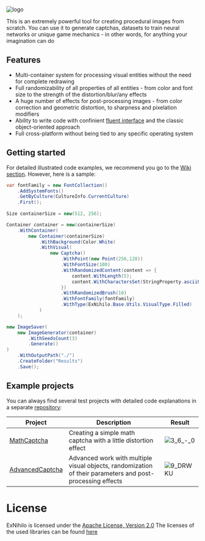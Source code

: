 ![logo](https://user-images.githubusercontent.com/11760002/184577160-674d9764-0022-4194-b4e9-d07b9103dcf5.png)

This is an extremely powerful tool for creating procedural images from scratch. You can use it to generate captchas, datasets to train neural networks or unique game mechanics - in other words, for anything your imagination can do

## Features  

- Multi-container system for processing visual entities without the need for complete redrawing
- Full randomizability of all properties of all entities - from color and font size to the strength of the distortion/blur/any effects
- A huge number of effects for post-processing images - from color correction and geometric distortion, to sharpness and pixelation modifiers
- Ability to write code with confinient [fluent interface](https://en.wikipedia.org/wiki/Fluent_interface) and the classic object-oriented approach
- Full cross-platform without being tied to any specific operating system

## Getting started

For detailed illustrated code examples, we recommend you go to the [Wiki section](https://github.com/Computr1x/ExNihilo/wiki). However, here is a sample:

```csharp
var fontFamily = new FontCollection()
    .AddSystemFonts()
    .GetByCulture(CultureInfo.CurrentCulture)
    .First();
    
Size containerSize = new(512, 256);

Container container = new(containerSize)
    .WithContainer(
        new Container(containerSize)
            .WithBackground(Color.White)
            .WithVisual(
                new Captcha()
                    .WithPoint(new Point(256,128))
                    .WithFontSize(100)
                    .WithRandomizedContent(content => {
                        content.WithLength(5);
                        content.WithCharactersSet(StringProperty.asciiUpperCase);
                    })
                    .WithRandomizedBrush(10)
                    .WithFontFamily(fontFamily)
                    .WithType(ExNihilo.Base.Utils.VisualType.Filled)
            )
    );

new ImageSaver(
    new ImageGenerator(container)
        .WithSeedsCount(3)
        .Generate()
)
    .WithOutputPath("./")
    .CreateFolder("Results")
    .Save();
```

## Example projects

You can always find several test projects with detailed code explanations in a separate [repository](https://github.com/Computr1x/ExNihilo-Samples):

| Project | Description | Result |
|--------------------|-------------|-------------------------------------------------------------------------------------------------------------------------|
| [MathCaptcha](https://github.com/Computr1x/ExNihilo-Samples/tree/master/MathCaptcha)        | Creating a simple math captcha with a little distortion effect           |   ![3_6_-_0](https://user-images.githubusercontent.com/44768267/184555560-e031a7ed-a677-4dfb-9e5a-2106cea80a04.png)     |
| [AdvancedCaptcha](https://github.com/Computr1x/ExNihilo-Samples/tree/master/AdvancedCaptcha) | Advanced work with multiple visual objects, randomization of their parameters and post-processing effects |   ![9_DRWKU](https://user-images.githubusercontent.com/44768267/184555570-1d092b6c-73dc-4208-8186-7c211a6b9932.png)     |



# License

ExNihilo is licensed under the [Apache License, Version 2.0](https://www.apache.org/licenses/LICENSE-2.0 "Apache License, Version 2.0")
The licenses of the used libraries can be found [here](https://github.com/Computr1x/ExNihilo/blob/master/THIRD-PARTY-NOTICES.TXT)
